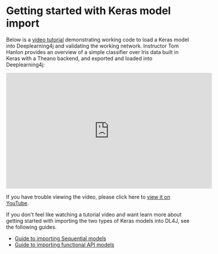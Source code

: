 # Getting started with Keras model import

Below is a [video tutorial](https://www.youtube.com/embed/bI1aR1Tj2DM) demonstrating 
working code to load a Keras model into Deeplearning4j and validating the working network. 
Instructor Tom Hanlon provides an overview of a simple classifier over Iris data built 
in Keras with a Theano backend, and exported and loaded into Deeplearning4j:

<iframe width="560" height="315" src="https://www.youtube.com/embed/bI1aR1Tj2DM" frameborder="0" allowfullscreen></iframe>

If you have trouble viewing the video, please click here to 
[view it on YouTube](https://www.youtube.com/embed/bI1aR1Tj2DM).

If you don't feel like watching a tutorial video and want learn more about getting started with 
importing the two types of Keras models into DL4J, see the following guides.

- [Guide to importing Sequential models](./keras-sequential-guide)
- [Guide to importing functional API models](./keras-model-guide)
